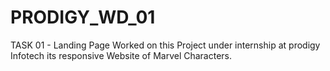 # PRODIGY_WD_01
TASK 01 - Landing Page
Worked on this Project under internship at prodigy Infotech
its responsive Website of Marvel Characters.
